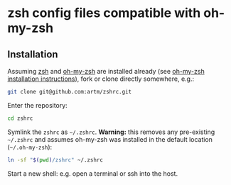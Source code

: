 # zsh config files compatible with oh-my-zsh

## Installation

Assuming [zsh][zsh] and [oh-my-zsh][omz] are installed already (see [oh-my-zsh
installation instructions][omzi]), fork or clone directly somewhere, e.g.:

```zsh
git clone git@github.com:artm/zshrc.git
```

Enter the repository:

```zsh
cd zshrc
```

Symlink the `zshrc` as `~/.zshrc`. **Warning:** this removes any pre-existing
`~/.zshrc` and assumes oh-my-zsh was installed in the default location
(`~/.oh-my-zsh`):

```zsh
ln -sf "$(pwd)/zshrc" ~/.zshrc
```

Start a new shell: e.g. open a terminal or ssh into the host.

[zsh]: https://www.zsh.org/
[omz]: https://ohmyz.sh/
[omzi]: https://github.com/ohmyzsh/ohmyzsh/wiki/Installing-ZSH
